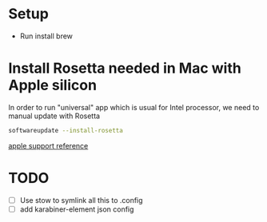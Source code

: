 # Setup
- Run install brew

# Install Rosetta needed in Mac with Apple silicon
In order to run "universal" app which is usual for Intel processor, we need to manual update with Rosetta
```bash
softwareupdate --install-rosetta
```
[apple support reference](https://support.apple.com/en-us/HT211861)



# TODO
- [ ] Use stow to symlink all this to .config
- [ ] add karabiner-element json config
